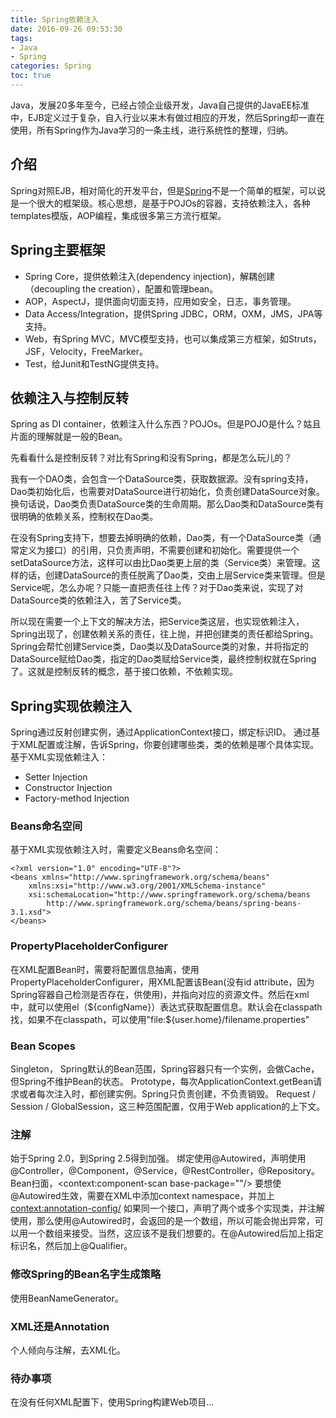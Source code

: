 ```yaml
---
title: Spring依赖注入
date: 2016-09-26 09:53:30
tags: 
- Java
- Spring
categories: Spring
toc: true
---
```


Java，发展20多年至今，已经占领企业级开发，Java自己提供的JavaEE标准中，EJB定义过于复杂，自入行业以来木有做过相应的开发，然后Spring却一直在使用，所有Spring作为Java学习的一条主线，进行系统性的整理，归纳。

## 介绍

Spring对照EJB，相对简化的开发平台，但是[Spring](http://spring.io/)不是一个简单的框架，可以说是一个很大的框架级。核心思想，是基于POJOs的容器，支持依赖注入，各种templates模版，AOP编程，集成很多第三方流行框架。

## Spring主要框架

- Spring Core，提供依赖注入(dependency injection)，解耦创建（decoupling the creation），配置和管理bean。
- AOP，AspectJ，提供面向切面支持，应用如安全，日志，事务管理。
- Data Access/Integration，提供Spring JDBC，ORM，OXM，JMS，JPA等支持。
- Web，有Spring MVC，MVC模型支持，也可以集成第三方框架，如Struts，JSF，Velocity，FreeMarker。
- Test，给Junit和TestNG提供支持。

## 依赖注入与控制反转

Spring as DI container，依赖注入什么东西？POJOs。但是POJO是什么？姑且片面的理解就是一般的Bean。

先看看什么是控制反转？对比有Spring和没有Spring，都是怎么玩儿的？

我有一个DAO类，会包含一个DataSource类，获取数据源。没有spring支持，Dao类初始化后，也需要对DataSource进行初始化，负责创建DataSource对象。换句话说，Dao类负责DataSource类的生命周期。那么Dao类和DataSource类有很明确的依赖关系，控制权在Dao类。

在没有Spring支持下，想要去掉明确的依赖，Dao类，有一个DataSource类（通常定义为接口）的引用，只负责声明，不需要创建和初始化。需要提供一个setDataSource方法，这样可以由比Dao类更上层的类（Service类）来管理。这样的话，创建DataSource的责任脱离了Dao类，交由上层Service类来管理。但是Service呢，怎么办呢？只能一直把责任往上传？对于Dao类来说，实现了对DataSource类的依赖注入，苦了Service类。

所以现在需要一个上下文的解决方法，把Service类这层，也实现依赖注入，Spring出现了，创建依赖关系的责任，往上抛，并把创建类的责任都给Spring。Spring会帮忙创建Service类，Dao类以及DataSource类的对象，并将指定的DataSource赋给Dao类，指定的Dao类赋给Service类，最终控制权就在Spring了。这就是控制反转的概念，基于接口依赖，不依赖实现。

## Spring实现依赖注入

Spring通过反射创建实例，通过ApplicationContext接口，绑定标识ID。
通过基于XML配置或注解，告诉Spring，你要创建哪些类，类的依赖是哪个具体实现。
基于XML实现依赖注入：
- Setter Injection
- Constructor Injection
- Factory-method Injection

### Beans命名空间

基于XML实现依赖注入时，需要定义Beans命名空间：
```
<?xml version="1.0" encoding="UTF-8"?>
<beans xmlns="http://www.springframework.org/schema/beans"
    xmlns:xsi="http://www.w3.org/2001/XMLSchema-instance"
    xsi:schemaLocation="http://www.springframework.org/schema/beans
        http://www.springframework.org/schema/beans/spring-beans-3.1.xsd">
</beans>

```

### PropertyPlaceholderConfigurer

在XML配置Bean时，需要将配置信息抽离，使用PropertyPlaceholderConfigurer，用XML配置该Bean(没有id attribute，因为Spring容器自己检测是否存在，供使用)，并指向对应的资源文件。然后在xml中，就可以使用el（${configName}）表达式获取配置信息。默认会在classpath找，如果不在classpath，可以使用"file:${user.home}/filename.properties"

### Bean Scopes

Singleton， Spring默认的Bean范围，Spring容器只有一个实例，会做Cache，但Spring不维护Bean的状态。
Prototype，每次ApplicationContext.getBean请求或者每次注入时，都创建实例。Spring只负责创建，不负责销毁。
Request / Session / GlobalSession，这三种范围配置，仅用于Web application的上下文。

### 注解

始于Spring 2.0，到Spring 2.5得到加强。
绑定使用@Autowired，声明使用@Controller，@Component，@Service，@RestController，@Repository。
Bean扫面，<context:component-scan base-package=""/>
要想使@Autowired生效，需要在XML中添加context namespace，并加上<context:annotation-config/>
如果同一个接口，声明了两个或多个实现类，并注解使用，那么使用@Autowired时，会返回的是一个数组，所以可能会抛出异常，可以用一个数组来接受。当然，这应该不是我们想要的。在@Autowired后加上指定标识名，然后加上@Qualifier。

### 修改Spring的Bean名字生成策略

使用BeanNameGenerator。

### XML还是Annotation

个人倾向与注解，去XML化。

### 待办事项

在没有任何XML配置下，使用Spring构建Web项目...



